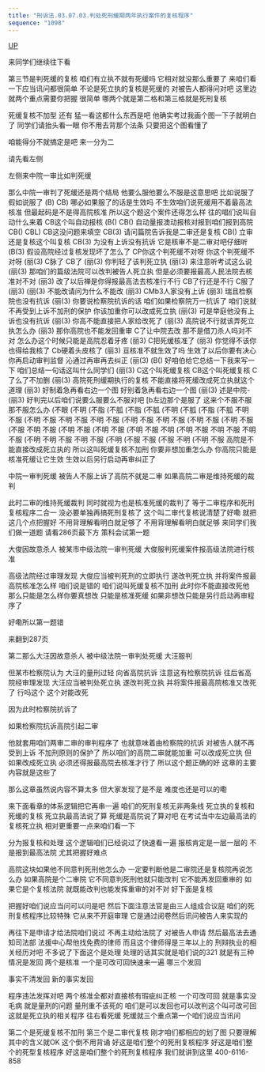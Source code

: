 ```yaml
---
title: "刑诉法.03.07.03.判处死刑缓期两年执行案件的复核程序"
sequence: "1098"
---
```


[UP](/law/criminal-procedure-law-index.html)

来同学们继续往下看

第三节是判死缓的复核
咱们有立执不就有死缓吗
它相对就没那么重要了
来咱们看一下应当讯问都很简单
不论是死立执的复核是死缓的
对被告人都得问对吧
这里边就两个重点需要你把握
很简单
哪两个就是第二格和第三格就是死刑复核

死缓复核不加型
还有
猛一看这都什么东西是吧
他确实考过我画个图一下子就明白了
同学们请抬头看一眼
你不用去背那个法条
只要把这个图看懂了

咱能得分不就搞定是吧
来一分为二

请先看左侧

左侧来中院一审比如判死缓

那么中院一审判了死缓还是两个结局
他要么服他要么不服是这意思吧
比如说服了
假如说服了
(B)
CB)
哪必如果服了的话是生效吗
不生效咱们说死缓用不着最高法核准
但最起码是不是得高院核准
所以这个题这个案件还得怎么样
往的唱们说叫自动什么来着
CB这个叫自动报核
(B()
CB()
自动量报澳动报核对报到咱们报到高院
CB()
CBL)
CB这没问题来填空
CB(3)
请问篇院告诉我是二审还是复核
CB()
立审还是复核这个叫复核
CB(3)
为没有上诉没有抗诉
它是核审不是二审对吧仔细听
(B(3)
假设高院经过复核发现坏了怎么了
CP你这个判死缓不对呀
你这个判死缓不对呀
(丽(3)
C脉了
CB了
(丽(3)
你判轻了该判死立执
(丽(3)
来注意听考试这么说
(丽(3)
那咱们的篇级法院可以改判被告人死立执
但是必须要报最高人民法院去核准对不对
(丽3)
改了以后禅是你得报最高法去核准行不行
CB了行还是不行
C服了
(丽3)
(丽(3)
不能改请问为什么不能改
(丽3)
CMb3人家没有上诉
(丽3)
瑞且检察院也没有抗诉
(丽(3)
你要说检察院抗诉的话
咱们如果检察院万一抗诉了
咱们说就不再受到上诉不加刑的保护
你该加重你可以改成死立执
(丽(3)
可是举庭他没有上诉也没有抗诉
(丽(3)
你高不能直接把人家给改死了
(丽(3)
高院说不行就该弄死立执怎么办
(丽3)
那你高院也不能发回重审
C了让中院去改
那不是借刀杀人吗对不对
怎么办这个时候只能是高院忍着牙疼
(丽3)
C把死缓核准了
(丽3)
你觉得不该你也得给我核了
Cb硬着头皮核了
(丽3)
亘核准不就生效了吗
生效了以后你要有决心你再启动审判监督
沁通过再审再去纠正
(丽(3)
(B()
好咱伯给它总结一下我来写一下
咱们总结一句话这叫什么同学们
(丽(3)
C这个叫死缓复核
CB这个叫死缓复核
C了么了不加删
(丽(3)
高院死刑缓期执行的复核
不能直接将死缓改成死立执就这个道理
(丽3)
好制着急再看右边一个图
好别着急再看右边一个图
(丽(3)
述是中院-
(丽3)
好判完以后咱们说要么服要么不服对吧
[b左边那个是服了
这来个不服不服那不服怎么办
(不眼
(不明
(不脂
(不胍
(不脂
(不胍
(不明
(不胍
(不脂
(不胍
不明
不服
(不明
不服
不明
不服
不明
不服
(不明
不服
不明
不服
(不明
不服
(不明
不服
(不服
不明
不服
(不明
不服
(不明
不服
(不明
不服
不明
(不明
不服
不明
不服
不明
不服
(不明
不明
不服
不明
不服
(不明
(不服
不服
(不服
不明
(不明
不服
高院是不能直接改成死立执的
所以这叫死缓复核不加刑
你要非想加重怎么办
你高院只能是核准死缓让它生效
生效以后另行启动再审纠正了

中院一审判死缓
被告人不服上诉了高院不就是二审
如果高院二审是维持死缓的裁判

此时二审的维持死缓裁判
同时就视为也是核准死缓的裁判了
等于二审程序和死刑复核程序二合一
没必要单独再搞死刑复核了
这个叫二审代复核说清楚了好嘞
就把这几个点把握好
不用背理解看明白就足够了
不用背理解看明白就足够
来同学们我们做一道题
请看286页最下方
策科会试第一题

大俊因故意杀人
被某市中级法院一审判死缓
大俊服判死缓案件报高级法院进行核准

高级法院经过审理发现
大俊应当被判死刑的立即执行
遂改判死立执
并将案件报最高院核准怎么样
咱们说是错的
咱们说叫死缓复核不加刑
此时你不能直接改死他
那么只能是怎么样你要真想改
只能是核准死缓
如果非想改只能是另行启动再审程序了

好嘞所以第一题错

来翻到287页

第二那么大汪因故意杀人
被中级法院一审判处死缓
大汪服判

但某市检察院认为
大汪的量刑过轻
向省高院抗诉
注意这有检察院抗诉
往后省高院经审理发现
大汪应当被判处死立执
遂改判死立执
并将案件报最高院核准又改死了
行吗这个
这个对能改死

因为此时检察院抗诉了

如果检察院抗诉高院引起二审

他就套用咱们两审二审的审判程序了
也就意味着由检察院的抗诉
对被告人就不再受到上诉
不加刑原则的保护了
所以咱们的高院二审就能加重
可以改成死立执
但如果改成死立执
必须还得报最高院去核准才行了
所以这个题正确的好
这章的主要内容就是这些了

那么这章虽然说内容不算太多
但大家发现了是不是
难度也还是可以的嘞

来下面看章的体系逻辑把它再串一遍
咱们的死刑复核无非两条线
死立执的复核和死缓的复核
死立执最高法说了算
死缓是高院说了算对吧
在考试当中左边最高法的复核死立执
相对更重要一点来咱们看一下

分为报复核和处理
这个逻辑咱们已经说过了快速看一遍
报核肯定是一层一层的
不是报到最高法院
尤其把握好难点

高院这块如果他不同意判死刑他怎么办
一定要判断他是二审院还是复核院再说怎么办
如果高院是个二审院
它不同意判死刑他就只能改判
它不能再发回重审的
如果它是个复核法院
就既能改判也能发挥重审的对不对
好下面是复核

把握好咱们说应当问可以问是吧
然后下面注意法官是由三人组成合议庭
咱们的死刑复核程序比较特殊
它从来不开庭审理
它是通过阅卷然后讯问被告人来实现的

再往下是申请才给法院咱们说过
不再主动给法院了
对被告人申请
然后最高法去通知司法部
法援中心帮他找免费的律师
而且这个律师得是三年以上的
刑辩执业的相关经历对吧
不多说了下面这个是处理
处理的话其实就是咱们说的321
就是有三种情况是发回
两个是核准
一个是可改可回快速来一遍
哪三个发回

事实不清发回
新的事实发回

程序违法发挥对吧
两个核准全都对直接核有瑕疵纠正核
一个可改可回
就是事实没毛病
就是量刑的问题
量刑重不该死的
咱们是可以发回也可以改判这个叫可改可回
这就是死立执的相关程序
往右看死缓
死缓就三个重点第一个咱们说应当讯问

第二个是死缓复核不加刑
第三个是二审代复核
刚才咱们都相应的划了图
只要理解其中的含义就OK
这个倒不用背诵
好这是咱们整个的死刑复核程序
好这是咱们整个的死型复核程序
好这是咱们整个的死刑复核程序
我们就讲到这里
400-6116-858
